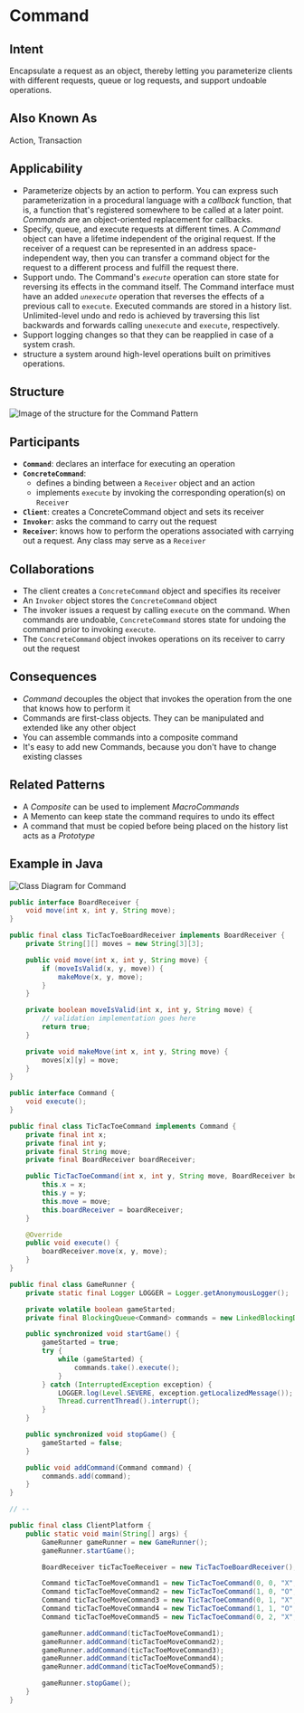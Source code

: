 # Command

## Intent

Encapsulate a request as an object, thereby letting you parameterize clients with different requests, queue or log requests, and support undoable operations.

## Also Known As

Action, Transaction

## Applicability

* Parameterize objects by an action to perform. You can express such parameterization in a procedural language with a *callback* function, that is, a function that's registered somewhere to be called at a later point. *Commands* are an object-oriented replacement for callbacks.
* Specify, queue, and execute requests at different times. A *Command* object can have a lifetime independent of the original request. If the receiver of a request can be represented in an address space-independent way, then you can transfer a command object for the request to a different process and fulfill the request there.
* Support undo. The Command's *`execute`* operation can store state for reversing its effects in the command itself. The Command interface must have an added *`unexecute`* operation that reverses the effects of a previous call to `execute`. Executed commands are stored in a history list. Unlimited-level undo and redo is achieved by traversing this list backwards and forwards calling `unexecute` and `execute`, respectively.
* Support logging changes so that they can be reapplied in case of a system crash.
* structure a system around high-level operations built on primitives operations.

## Structure

![Image of the structure for the Command Pattern](./image/command.png "Structure for the Command Pattern")

## Participants

* **`Command`**: declares an interface for executing an operation
* **`ConcreteCommand`**:
  - defines a binding between a `Receiver` object and an action
  - implements `execute` by invoking the corresponding operation(s) on `Receiver`
* **`Client`**: creates a ConcreteCommand object and sets its receiver
* **`Invoker`**: asks the command to carry out the request
* **`Receiver`**: knows how to perform the operations associated with carrying out a request. Any class may serve as a `Receiver`

## Collaborations

* The client creates a `ConcreteCommand` object and specifies its receiver
* An `Invoker` object stores the `ConcreteCommand` object
* The invoker issues a request by calling `execute` on the command. When commands are undoable, `ConcreteCommand` stores state for undoing the command prior to invoking `execute`.
* The `ConcreteCommand` object invokes operations on its receiver to carry out the request

## Consequences

* *Command* decouples the object that invokes the operation from the one that knows how to perform it
* Commands are first-class objects. They can be manipulated and extended like any other object
* You can assemble commands into a composite command
* It's easy to add new Commands, because you don't have to change existing classes

## Related Patterns

* A *Composite* can be used to implement *MacroCommands*
* A Memento can keep state the command requires to undo its effect
* A command that must be copied before being placed on the history list acts as a *Prototype*

## Example in Java

![Class Diagram for Command](./image/code_class_design.png "Class Diagram for Command pattern example")

```java
public interface BoardReceiver {
    void move(int x, int y, String move);
}

public final class TicTacToeBoardReceiver implements BoardReceiver {
    private String[][] moves = new String[3][3];

    public void move(int x, int y, String move) {
        if (moveIsValid(x, y, move)) {
            makeMove(x, y, move);
        }
    }

    private boolean moveIsValid(int x, int y, String move) {
        // validation implementation goes here
        return true;
    }

    private void makeMove(int x, int y, String move) {
        moves[x][y] = move;
    }
}

public interface Command {
    void execute();
}

public final class TicTacToeCommand implements Command {
    private final int x;
    private final int y;
    private final String move;
    private final BoardReceiver boardReceiver;

    public TicTacToeCommand(int x, int y, String move, BoardReceiver boardReceiver) {
        this.x = x;
        this.y = y;
        this.move = move;
        this.boardReceiver = boardReceiver;
    }

    @Override
    public void execute() {
        boardReceiver.move(x, y, move);
    }
}

public final class GameRunner {
    private static final Logger LOGGER = Logger.getAnonymousLogger();

    private volatile boolean gameStarted;
    private final BlockingQueue<Command> commands = new LinkedBlockingDeque<>();

    public synchronized void startGame() {
        gameStarted = true;
        try {
            while (gameStarted) {
                commands.take().execute();
            }
        } catch (InterruptedException exception) {
            LOGGER.log(Level.SEVERE, exception.getLocalizedMessage());
            Thread.currentThread().interrupt();
        }
    }

    public synchronized void stopGame() {
        gameStarted = false;
    }

    public void addCommand(Command command) {
        commands.add(command);
    }
}

// --

public final class ClientPlatform {
    public static void main(String[] args) {
        GameRunner gameRunner = new GameRunner();
        gameRunner.startGame();

        BoardReceiver ticTacToeReceiver = new TicTacToeBoardReceiver();

        Command ticTacToeMoveCommand1 = new TicTacToeCommand(0, 0, "X",ticTacToeReceiver);
        Command ticTacToeMoveCommand2 = new TicTacToeCommand(1, 0, "O",ticTacToeReceiver);
        Command ticTacToeMoveCommand3 = new TicTacToeCommand(0, 1, "X",ticTacToeReceiver);
        Command ticTacToeMoveCommand4 = new TicTacToeCommand(1, 1, "O",ticTacToeReceiver);
        Command ticTacToeMoveCommand5 = new TicTacToeCommand(0, 2, "X",ticTacToeReceiver); // win

        gameRunner.addCommand(ticTacToeMoveCommand1);
        gameRunner.addCommand(ticTacToeMoveCommand2);
        gameRunner.addCommand(ticTacToeMoveCommand3);
        gameRunner.addCommand(ticTacToeMoveCommand4);
        gameRunner.addCommand(ticTacToeMoveCommand5);

        gameRunner.stopGame();
    }
}
```
